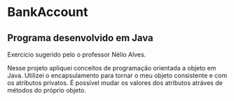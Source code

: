 # BankAccount

## Programa desenvolvido em Java

Exercicio sugerido pelo o professor Nélio Alves.

Nesse projeto apliquei conceitos de programação orientada a objeto em Java.
Utilizei o encapsulamento para tornar o meu objeto consistente e com os atributos privatos.
É possível mudar os valores dos atributos atráves de métodos do próprio objeto.

